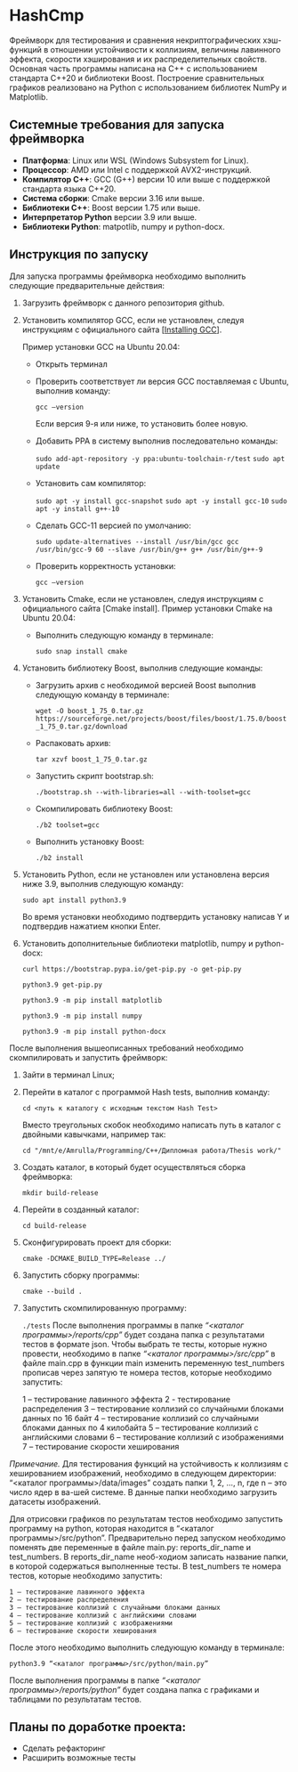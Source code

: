 HashCmp
======
Фреймворк для тестирования и сравнения некриптографических хэш-функций в отношении устойчивости к коллизиям, величины лавинного эффекта, скорости хэширования и их распределительных свойств. Основная часть программы написана на C++ c использованием стандарта C++20 и библиотеки Boost. Построение сравнительных графиков реализовано на Python с использованием библиотек NumPy и Matplotlib.

Системные требования для запуска фреймворка
------
-	**Платформа**: Linux или WSL (Windows Subsystem for Linux).
-	**Процессор**: AMD или Intel с поддержкой AVX2-инструкций.
-	**Компилятор С++**: GCC (G++) версии 10 или выше с поддержкой стандарта языка C++20.
-	**Система сборки**: Cmake версии 3.16 или выше.
-	**Библиотеки С++**: Boost версии 1.75 или выше.
-	**Интерпретатор Python** версии 3.9 или выше.
-	**Библиотеки Python**: matpotlib, numpy и python-docx.

**Инструкция по запуску**
------
Для запуска программы фреймворка необходимо выполнить следующие предварительные действия:
1. Загрузить фреймворк с данного репозитория github.
2. Установить компилятор GCС, если не установлен, следуя инструкциям с официального сайта [[Installing GCC](https://gcc.gnu.org/install/)].

   Пример установки GCC на Ubuntu 20.04:
   - Открыть терминал
   - Проверить соответствует ли версия GCC поставляемая с Ubuntu, выполнив команду:
     
     `gcc –version`
   
     Если версия 9-я или ниже, то установить более новую.
   - Добавить PPA в систему выполнив последовательно команды:
      
     `sudo add-apt-repository -y ppa:ubuntu-toolchain-r/test`
     `sudo apt update`
   - Установить сам компилятор:
   
     `sudo apt -y install gcc-snapshot`
     `sudo apt -y install gcc-10`
     `sudo apt -y install g++-10`
   - Сделать GCC-11 версией по умолчанию:

     `sudo update-alternatives --install /usr/bin/gcc gcc /usr/bin/gcc-9 60 --slave /usr/bin/g++ g++ /usr/bin/g++-9`

   - Проверить корректность установки:
   
     `gcc –version`
3. Установить Cmake, если не установлен, следуя инструкциям с официального сайта [Cmake install].
Пример установки Cmake на Ubuntu 20.04:
   - Выполнить следующую команду в терминале:
   
     `sudo snap install cmake`
4. Установить библиотеку Boost, выполнив следующие команды:
   - Загрузить архив с необходимой версией Boost выполнив следующую команду в терминале:
   
     `wget -O boost_1_75_0.tar.gz https://sourceforge.net/projects/boost/files/boost/1.75.0/boost_1_75_0.tar.gz/download`
   - Распаковать архив:

     `tar xzvf boost_1_75_0.tar.gz`
   - Запустить скрипт bootstrap.sh:

     `./bootstrap.sh --with-libraries=all --with-toolset=gcc`
   - Скомпилировать библиотеку Boost:
   
     `./b2 toolset=gcc`
   - Выполнить установку Boost:

     `./b2 install`
5. Установить Python, если не установлен или установлена версия ниже 3.9, выполнив следующую команду:

   `sudo apt install python3.9`

   Во время установки необходимо подтвердить установку написав Y и подтвердив нажатием кнопки Enter.
6. Установить дополнительные библиотеки matplotlib, numpy и python-docx:

   `curl https://bootstrap.pypa.io/get-pip.py -o get-pip.py`

   `python3.9 get-pip.py`

   `python3.9 -m pip install matplotlib`

   `python3.9 -m pip install numpy`

   `python3.9 -m pip install python-docx`

После выполнения вышеописанных требований необходимо скомпилировать и запустить фреймворк:
1. Зайти в терминал Linux;
2. Перейти в каталог с программой Hash tests, выполнив команду:

   `cd <путь к каталогу с исходным текстом Hash Test>`

   Вместо треугольных скобок необходимо написать путь в каталог с двойными кавычками, например так:

   `cd "/mnt/e/Amrulla/Programming/C++/Дипломная работа/Thesis work/"`
3. Создать каталог, в который будет осуществляться сборка фреймворка:

   `mkdir build-release`
4. Перейти в созданный каталог:

   `cd build-release`
5. Сконфигурировать проект для сборки:

   `cmake -DCMAKE_BUILD_TYPE=Release ../`
6. Запустить сборку программы:

   `cmake --build .`
7. Запустить скомпилированную программу:

   `./tests`
После выполнения программы в папке *“<каталог программы>/reports/cpp”* будет создана папка с результатами тестов в формате json. 
Чтобы выбрать те тесты, которые нужно провести, необходимо в папке *“<каталог программы>/src/cpp”* в файле main.cpp в функции main изменить переменную test_numbers прописав через запятую те номера тестов, которые необходимо запустить:


    1 – тестирование лавинного эффекта
    2 - тестирование распределения
    3 – тестирование коллизий со случайными блоками данных по 16 байт
    4 – тестирование коллизий со случайными блоками данных по 4 килобайта
    5 – тестирование коллизий с английскими словами
    6 – тестирование коллизий с изображениями
    7 – тестирование скорости хеширования

*Примечание.* Для тестирования функций на устойчивость к коллизиям с хешированием изображений, необходимо в следующем директории: “<каталог программы>/data/images” создать папки 1, 2, …, n, где n – это число ядер в ва-шей системе. В данные папки необходимо загрузить датасеты изображений.

Для отрисовки графиков по результатам тестов необходимо запустить программу на python, которая находится в “<каталог программы>/src/python”. Предварительно перед запуском необходимо поменять две переменные в файле main.py: reports_dir_name и test_numbers. В reports_dir_name необ-ходиом записать название папки, в которой содержаться выполненные тесты. В test_numbers те номера тестов, которые необходимо запустить:

    1 – тестирование лавинного эффекта
    2 – тестирование распределения
    3 – тестирование коллизий с случайными блоками данных
    4 – тестирование коллизий с английскими словами
    5 – тестирование коллизий с изображениями
    6 – тестирование скорости хеширования

После этого необходимо выполнить следующую команду в терминале:

`python3.9 “<каталог программы>/src/python/main.py”`

После выполнения программы в папке *“<каталог программы>/reports/python”* будет создана папка с графиками и таблицами по результатам тестов.

Планы по доработке проекта:
------
- Сделать рефакторинг
- Расширить возможные тесты

